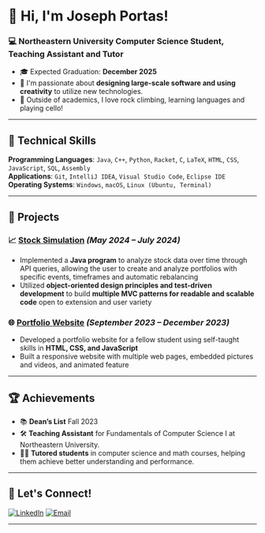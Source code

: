 # 👋 Hi, I'm Joseph Portas!

### 💻 **Northeastern University Computer Science Student, Teaching Assistant and Tutor**
- 🎓 Expected Graduation: **December 2025**
- 🚀 I'm passionate about **designing large-scale software and using creativity** to utilize new technologies.  
- 🌱 Outside of academics, I love rock climbing, learning languages and playing cello! 

---

## 🚀 **Technical Skills**  
**Programming Languages**: `Java`, `C++`, `Python`, `Racket`, `C`, `LaTeX`, `HTML`, `CSS`, `JavaScript`, `SQL`, `Assembly`  
**Applications**: `Git`, `IntelliJ IDEA`, `Visual Studio Code`, `Eclipse IDE`  
**Operating Systems**: `Windows`, `macOS`, `Linux (Ubuntu, Terminal)`  

---

## 📂 **Projects**

### 📈 [Stock Simulation](#) *(May 2024 – July 2024)*  
- Implemented a **Java program** to analyze stock data over time through API queries, allowing the user to create and analyze portfolios with specific events, timeframes and automatic rebalancing
- Utilized **object-oriented design principles and test-driven development** to build **multiple MVC patterns for readable and scalable code** open to extension and user variety
 

### 🌐 [Portfolio Website](#) *(September 2023 – December 2023)*   
- Developed a portfolio website for a fellow student using self-taught skills in **HTML, CSS, and JavaScript**
- Built a responsive website with multiple web pages, embedded pictures and videos, and animated feature


---

## 🏆 **Achievements**
- 📚 **Dean’s List** Fall 2023
- 🛠️ **Teaching Assistant** for Fundamentals of Computer Science I at Northeastern University.  
- 👨‍🏫 **Tutored students** in computer science and math courses, helping them achieve better understanding and performance.  

---

## 🔗 **Let's Connect!**  
[![LinkedIn](https://img.shields.io/badge/LinkedIn-0077B5?style=for-the-badge&logo=linkedin&logoColor=white)](https://linkedin.com/in/joseph-portas/)
[![Email](https://img.shields.io/badge/Email-D14836?style=for-the-badge&logo=gmail&logoColor=white)](mailto:portas.j@northeastern.edu)

---  

